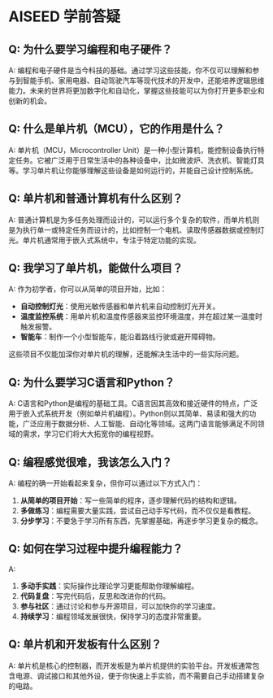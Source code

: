 # AISEED 学前答疑

## Q: 为什么要学习编程和电子硬件？
A:
编程和电子硬件是当今科技的基础。通过学习这些技能，你不仅可以理解和参与到智能手机、家用电器、自动驾驶汽车等现代技术的开发中，还能培养逻辑思维能力。未来的世界将更加数字化和自动化，掌握这些技能可以为你打开更多职业和创新的机会。

## Q: 什么是单片机（MCU），它的作用是什么？
A:
单片机（MCU，Microcontroller Unit）是一种小型计算机，能控制设备执行特定任务。它被广泛用于日常生活中的各种设备中，比如微波炉、洗衣机、智能灯具等。学习单片机让你能够理解这些设备是如何运行的，并能自己设计控制系统。

## Q: 单片机和普通计算机有什么区别？
A:
普通计算机是为多任务处理而设计的，可以运行多个复杂的软件，而单片机则是为执行单一或特定任务而设计的，比如控制一个电机、读取传感器数据或控制灯光。单片机通常用于嵌入式系统中，专注于特定功能的实现。

## Q: 我学习了单片机，能做什么项目？
A:
作为初学者，你可以从简单的项目开始，比如：
- **自动控制灯光**：使用光敏传感器和单片机来自动控制灯光开关。
- **温度监控系统**：用单片机和温度传感器来监控环境温度，并在超过某一温度时触发报警。
- **智能车**：制作一个小型智能车，能沿着路线行驶或避开障碍物。

这些项目不仅能加深你对单片机的理解，还能解决生活中的一些实际问题。

## Q: 为什么要学习C语言和Python？
A:
C语言和Python是编程的基础工具。C语言因其高效和接近硬件的特点，广泛用于嵌入式系统开发（例如单片机编程）。Python则以其简单、易读和强大的功能，广泛应用于数据分析、人工智能、自动化等领域。这两门语言能够满足不同领域的需求，学习它们将大大拓宽你的编程视野。

## Q: 编程感觉很难，我该怎么入门？
A:
编程的确一开始看起来复杂，但你可以通过以下方式入门：
1. **从简单的项目开始**：写一些简单的程序，逐步理解代码的结构和逻辑。
2. **多做练习**：编程需要大量实践，尝试自己动手写代码，而不仅仅是看教程。
3. **分步学习**：不要急于学习所有东西，先掌握基础，再逐步学习更复杂的概念。

## Q: 如何在学习过程中提升编程能力？
A:
1. **多动手实践**：实际操作比理论学习更能帮助你理解编程。
2. **代码复盘**：写完代码后，反思和改进你的代码。
3. **参与社区**：通过讨论和参与开源项目，可以加快你的学习速度。
4. **持续学习**：编程领域发展很快，保持学习的态度非常重要。

## Q: 单片机和开发板有什么区别？
A:
单片机是核心的控制器，而开发板是为单片机提供的实验平台。开发板通常包含电源、调试接口和其他外设，便于你快速上手实验，而不需要自己手动搭建复杂的电路。
